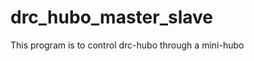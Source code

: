 drc_hubo_master_slave
=====================

This program is to control drc-hubo through a mini-hubo
